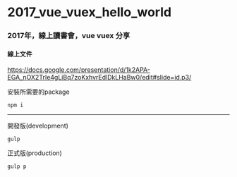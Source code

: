# 2017_vue_vuex_hello_world
### 2017年，線上讀書會，vue vuex 分享
#### 線上文件
<https://docs.google.com/presentation/d/1k2APA-EGA_nOX2TrIe4gLiBq7zoKxhvrEdlDkLHaBw0/edit#slide=id.p3/>

安裝所需要的package 
```
npm i 
```

-------------------
開發版(development)
```
gulp 
```

正式版(production)
```
gulp p
```